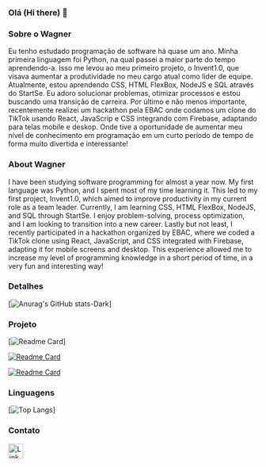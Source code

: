 ### Olá (Hi there) 👋

### Sobre o Wagner
Eu tenho estudado programação de software há quase um ano. Minha primeira linguagem foi Python, na qual passei a maior parte do tempo aprendendo-a. Isso me levou ao meu primeiro projeto, o Invent1.0, que visava aumentar a produtividade no meu cargo atual como líder de equipe. Atualmente, estou aprendendo CSS, HTML FlexBox, NodeJS e SQL através do StartSe. Eu adoro solucionar problemas, otimizar processos e estou buscando uma transição de carreira.
Por último e não menos importante, recentemente realizei um hackathon pela EBAC onde codamos um clone do TikTok usando React, JavaScrip e CSS integrando com Firebase, adaptando para telas mobile e deskop. Onde tive a oportunidade de aumentar meu nível de conhecimento em programação em um curto período de tempo de forma muito divertida e interessante!

### About Wagner
I have been studying software programming for almost a year now. My first language was Python, and I spent most of my time learning it. This led to my first project, Invent1.0, which aimed to improve productivity in my current role as a team leader. Currently, I am learning CSS, HTML FlexBox, NodeJS, and SQL through StartSe. I enjoy problem-solving, process optimization, and I am looking to transition into a new career.
Lastly but not least, I recently participated in a hackathon organized by EBAC, where we coded a TikTok clone using React, JavaScript, and CSS integrated with Firebase, adapting it for mobile screens and desktop. This experience allowed me to increase my level of programming knowledge in a short period of time, in a very fun and interesting way!

### Detalhes

[![Anurag's GitHub stats-Dark](https://github-readme-stats.vercel.app/api?username=WagDevX&show_icons=true&theme=dark#gh-dark-mode-only)]

### Projeto
[![Readme Card](https://github-readme-stats.vercel.app/api/pin/?username=WagDevX&repo=TikTok-Clone&theme=dark#gh-dark-mode-only)]

[![Readme Card](https://github-readme-stats.vercel.app/api/pin/?username=WagDevX&repo=InventarioV1.0&theme=dark#gh-dark-mode-only)](https://github.com/Hellzito/TikTok-Clone)

[![Readme Card](https://github-readme-stats.vercel.app/api/pin/?username=WagDevX&repo=InventarioV1.0&theme=dark#gh-dark-mode-only)](https://github.com/WagDevX/kivy_venv)

### Linguagens

[![Top Langs](https://github-readme-stats.vercel.app/api/top-langs/?username=WagDevX&theme=dark#gh-dark-mode-only)]

### Contato

[<img src='https://img.shields.io/badge/LinkedIn-007785?style=for-the-badges&logo=linkedin&locoColor=white' alt='Linkedin' height='30'>](https://www.linkedin.com/in/wagner-de-araujo-7b2854118/)
